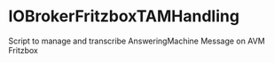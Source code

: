 # IOBrokerFritzboxTAMHandling
Script to manage and transcribe AnsweringMachine Message on AVM Fritzbox
